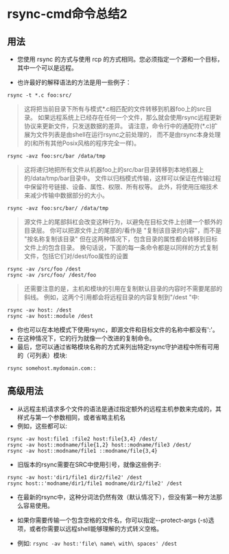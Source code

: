 # rsync-cmd命令总结2

## 用法
- 您使用 rsync 的方式与使用 rcp 的方式相同。您必须指定一个源和一个目标，其中一个可以是远程。

- 也许最好的解释语法的方法是用一些例子：

`rsync -t *.c foo:src/`
> 这将把当前目录下所有与模式*.c相匹配的文件转移到机器foo上的src目录。
> 如果远程系统上已经存在任何一个文件，那么就会使用rsync远程更新协议来更新文件，只发送数据的差异。
> 请注意，命令行中的通配符(*.c)扩展为文件列表是由shell在运行rsync之前处理的，
> 而不是由rsync本身处理的(和所有其他Posix风格的程序完全一样)。

`rsync -avz foo:src/bar /data/tmp`
> 这将递归地把所有文件从机器foo上的src/bar目录转移到本地机器上的/data/tmp/bar目录中。
> 文件以归档模式传输，这样可以保证在传输过程中保留符号链接、设备、属性、权限、所有权等。
> 此外，将使用压缩技术来减少传输中数据部分的大小。

`rsync -avz foo:src/bar/ /data/tmp`
> 源文件上的尾部斜杠会改变这种行为，以避免在目标文件上创建一个额外的目录层。
> 你可以把源文件上的尾部的/看作是 "复制该目录的内容"，而不是 "按名称复制该目录"
> 但在这两种情况下，包含目录的属性都会转移到目标文件上的包含目录。
> 换句话说，下面的每一条命令都是以同样的方式复制文件，包括它们对/dest/foo属性的设置
```
rsync -av /src/foo /dest
rsync -av /src/foo/ /dest/foo
```

> 还需要注意的是，主机和模块的引用在复制默认目录的内容时不需要尾部的斜线。
> 例如，这两个引用都会将远程目录的内容复制到"/dest "中:
```
rsync -av host: /dest
rsync -av host::module /dest
```

- 你也可以在本地模式下使用rsync，即源文件和目标文件的名称中都没有':'。
- 在这种情况下，它的行为就像一个改进的复制命令。
- 最后，您可以通过省略模块名称的方式来列出特定rsync守护进程中所有可用的（可列表）模块:
```
rsync somehost.mydomain.com::
```

## 高级用法
- 从远程主机请求多个文件的语法是通过指定额外的远程主机参数来完成的，其样式与第一个参数相同，或者省略主机名
- 例如，这些都可以:
```
rsync -av host:file1 :file2 host:file{3,4} /dest/
rsync -av host::modname/file{1,2} host::modname/file3 /dest/
rsync -av host::modname/file1 ::modname/file{3,4}
```

- 旧版本的rsync需要在SRC中使用引号，就像这些例子:
```
rsync -av host:'dir1/file1 dir2/file2' /dest
rsync host::'modname/dir1/file1 modname/dir2/file2' /dest
```
- 在最新的rsync中，这种分词法仍然有效（默认情况下），但没有第一种方法那么容易使用。

- 如果你需要传输一个包含空格的文件名，你可以指定--protect-args (-s)选项，或者你需要以远程shell能够理解的方式转义空格。
- 例如:
`rsync -av host:'file\ name\ with\ spaces' /dest`
